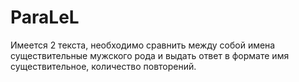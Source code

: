 # ParaLeL
Имеется 2 текста, необходимо сравнить между собой имена существительные мужского рода и выдать ответ в формате имя существительное, количество повторений.

